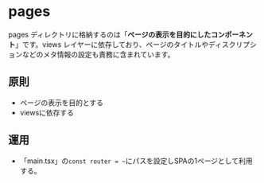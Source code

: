 # pages

pages ディレクトリに格納するのは「**ページの表示を目的にしたコンポーネント**」です。views レイヤーに依存しており、ページのタイトルやディスクリプションなどのメタ情報の設定も責務に含まれています。

## 原則

- ページの表示を目的とする
- viewsに依存する

## 運用

- 「main.tsx」の`const router = ~`にパスを設定しSPAの1ページとして利用する。
